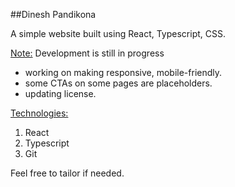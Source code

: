 ##Dinesh Pandikona

A simple website built using  React, Typescript, CSS.



<u>Note:</u>
Development is still in progress
- working on making responsive, mobile-friendly.
- some CTAs on some pages are placeholders.
- updating license.

<u>Technologies:</u>
1. React
2. Typescript
3. Git


Feel free to tailor if needed.